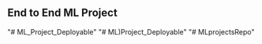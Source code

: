 ## End to End ML Project 
"# ML_Project_Deployable" 
"# ML)Project_Deployable" 
"# MLprojectsRepo" 
